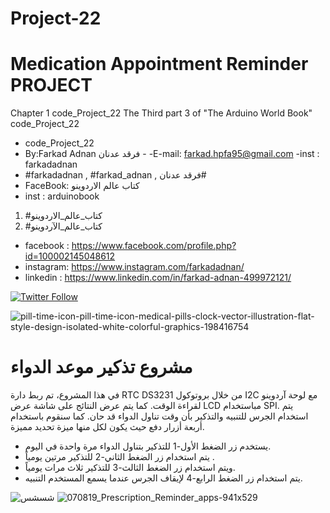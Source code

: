 # Project-22
#   Medication Appointment Reminder PROJECT
Chapter 1 code_Project_22 The Third part 3 of "The Arduino World Book" code_Project_22
- code_Project_22
-  By:Farkad Adnan فرقد عدنان - 
 -E-mail: farkad.hpfa95@gmail.com 
-inst : farkadadnan 
- #farkadadnan , #farkad_adnan , فرقد عدنان# 
- FaceBook: كتاب عالم الاردوينو 
- inst : arduinobook
1. #كتاب_عالم_الاردوينو
2. #كتاب_عالم_الآردوينو

* facebook : https://www.facebook.com/profile.php?id=100002145048612
* instagram:  https://www.instagram.com/farkadadnan/
* linkedin : https://www.linkedin.com/in/farkad-adnan-499972121/

 <p>
 <a href='https://mobile.twitter.com/farkadadnan'>
        <img alt="Twitter Follow" src="https://img.shields.io/twitter/follow/farkadadnan?label=%40farkadadnan&style=social" alt='Twitter' align="center"/>
    </a>
</p>

![pill-time-icon-pill-time-icon-medical-pills-clock-vector-illustration-flat-style-design-isolated-white-colorful-graphics-198416754](https://user-images.githubusercontent.com/35774039/164135644-96d2efc0-0b65-4f44-b73a-a873267f77f9.jpg)


# مشروع تذكير موعد الدواء
في هذا المشروع، تم ربط دارة RTC DS3231 من خلال بروتوكول I2C مع لوحة آردوينو لقراءة الوقت. كما يتم عرض النتائج على  شاشة عرض LCD مباستخدام SPI. يتم استخدام الجرس للتنبيه والتذكير بأن وقت تناول الدواء قد حان.  كما سنقوم باستخدام أربعة أزرار دفع حيث يكون لكل منها ميزة تحديد مميزة.
-	يستخدم زر الضغط الأول-1 للتذكير بتناول الدواء مرة واحدة في اليوم.
-	 يتم استخدام زر الضغط الثاني-2 للتذكير مرتين يومياً .
-	 ويتم استخدام زر الضغط الثالث-3 للتذكير ثلاث مرات يومياً.
-	 يتم استخدام زر الضغط الرابع-4 لإيقاف الجرس عندما يسمع المستخدم التنبيه.


![شسشس](https://user-images.githubusercontent.com/35774039/164135703-653727a4-b7f4-46ce-ad18-347255080e18.JPG)
![070819_Prescription_Reminder_apps-941x529](https://user-images.githubusercontent.com/35774039/164135707-31628f13-e764-4c5c-b155-476420cae27a.png)





